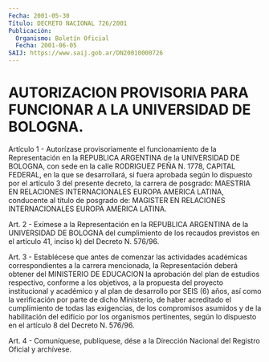 ```yaml
---
Fecha: 2001-05-30
Título: DECRETO NACIONAL 726/2001
Publicación:
  Organismo: Boletín Oficial
  Fecha: 2001-06-05
SAIJ: https://www.saij.gob.ar/DN20010000726
---
```

# AUTORIZACION PROVISORIA PARA FUNCIONAR A LA UNIVERSIDAD DE BOLOGNA.

<a id="1"></a>
Artículo  1  - Autorízase provisoriamente el funcionamiento  de  la Representación  en  la  REPUBLICA  ARGENTINA  de la UNIVERSIDAD DE BOLOGNA,  con  sede  en  la  calle  RODRIGUEZ PEÑA N. 1778,  CAPITAL FEDERAL, en la que se desarrollará, si  fuera aprobada según lo dispuesto  por  el  artículo 3 del presente decreto,  la  carrera de posgrado: MAESTRIA  EN  RELACIONES  INTERNACIONALES EUROPA AMERICA LATINA, conducente al título de posgrado de: MAGISTER EN RELACIONES INTERNACIONALES EUROPA AMERICA LATINA.

<a id="2"></a>
Art. 2 - Exímese a la Representación en  la  REPUBLICA ARGENTINA de la  UNIVERSIDAD  DE  BOLOGNA  del  cumplimiento  de   los  recaudos previstos  en  el  artículo  41,  inciso  k) del Decreto N. 576/96.

<a id="3"></a>
Art.  3  -  Establécese  que  antes  de  comenzar  las  actividades académicas correspondientes a la carrera mencionada, la Representación deberá obtener del MINISTERIO DE EDUCACION  la aprobación del plan de estudios respectivo, conforme a los objetivos, a la  propuesta  del proyecto institucional y académico y al plan de desarrollo por SEIS (6) años, así como la verificación por parte de dicho Ministerio, de haber acreditado el cumplimiento de todas las exigencias, de los  compromisos  asumidos y de la habilitación del edificio por los organismos pertinentes,  según  lo dispuesto en el artículo 8 del Decreto N. 576/96.

<a id="4"></a>
Art. 4 - Comuníquese, publíquese, dése a la Dirección  Nacional del Registro Oficial y archívese.